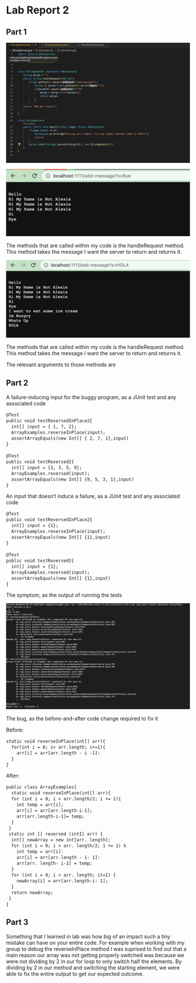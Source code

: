 # Lab Report 2

## Part 1
![Image](TheCode.png)


![Image](Running1.png)

The methods that are called within my code is the handleRequest method. This method takes the message I want the server to return and returns it.




![Image](Running2.png)

The methods that are called within my code is the handleRequest method. This method takes the message I want the server to return and returns it.

The relevant arguments to those methods are 


## Part 2

A failure-inducing input for the buggy program, as a JUnit test and any associated code
~~~
@Test
public void testReversedInPlace2{
  int[] input = { 1, 7, 2};
  ArrayExamples.reverseInPlace(input);
  assertArrayEquals(new Int[] { 2, 7, 1},input)
}

@Test
public void testReversed2{
  int[] input = {1, 3, 5, 9};
  ArrayExamples.reversed(input);
  assertArrayEquals(new Int[] {9, 5, 3, 1},input)
}
~~~

An input that doesn’t induce a failure, as a JUnit test and any associated code 
~~~
@Test
public void testReversedInPlace2{
  int[] input = {1};
  ArrayExamples.reverseInPlace(input);
  assertArrayEquals(new Int[] {1},input)
}

@Test
public void testReversed2{
  int[] input = {1};
  ArrayExamples.reversed(input);
  assertArrayEquals(new Int[] {1},input)
}
~~~

The symptom, as the output of running the tests

![Image](Failure.png)

The bug, as the before-and-after code change required to fix it 

Before:

~~~
static void reverseInPlace(int[] arr){
  for(int i = 0; i< arr.length; i+=1){
    arr[i] = arr[arr.length - i -1]:
  }
}
~~~

After:
~~~
public class ArrayExamples{
  static void reverseInPlace(int[] arr){
  for (int i = 0; i < arr.length/2; i += 1){
    int temp = arr[i];
    arr[i] = arr[arr.length-i-1];
    arr[arr.length-i-1]= temp;
  }
 }
 static int [] reversed (intI] arr) {
  int[] newArray = new int[arr. length];
  for (int i = 0; i < arr. length/2; 1 += 1) k
    int temp = arr[i]:
    arr[i] = arr[arr.length - i- 1]:
    arr[arr. length- i-1] = temp;
  }
  for (int i = 0; i < arr. length; it=1) {
    newArray[i] = arr[arr.length-i- 1];
  }
  return newArray;
 }
}
~~~

## Part 3

Something that I learned in lab was how big of an impact such a tiny mistake can have on your entire code. For example when working with my group to debug the reverseInPlace method I was suprised to find out that a main reason our array was not getting properly switched was because we were not dividing by 2 in our for loop to only switch half the elements. By dividing by 2 in our method and switching the starting element, we were able to fix the entire output to get our expected outcome.




